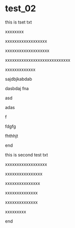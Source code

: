 # test_02

this is tset txt

xxxxxxxx

xxxxxxxxxxxxxxxxxx

xxxxxxxxxxxxxxxxxxx

xxxxxxxxxxxxxxxxxxxxxxxxxxxx

xxxxxxxxxxxxx

sajdbjkabdab

dasbdaj fna

asd

adas

f

fdgfg

fhthhjt

end

this is second test txt

xxxxxxxxxxxxxxxxxx

xxxxxxxxxxxxxxxx

xxxxxxxxxxxxxxx

xxxxxxxxxxxxxx

xxxxxxxxxxxxxx

xxxxxxxxx

end

